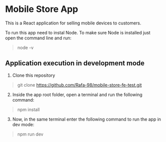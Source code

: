# Mobile Store App

This is a React application for selling mobile devices to customers.

To run this app need to instal Node. To make sure Node is installed just open the command line and run:
> node -v

## Application execution in development mode
1. Clone this repository
> git clone https://github.com/Rafa-98/mobile-store-fe-test.git

2. Inside the app root folder, open a terminal and run the following command:
> npm install

3. Now, in the same terminal enter the following command to run the app in dev mode:
> npm run dev
